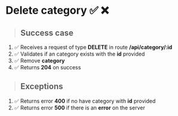 # Delete category ✅ ❌

> ## Success case

01. ✅ Receives a request of type **DELETE** in route **/api/category/:id**
00. ✅ Validates if an category exists with the **id** provided
00. ✅ Remove **category**
00. ✅ Returns **204** on success

> ## Exceptions

01. ✅ Returns error **400** if no have category with **id** provided
00. ✅ Returns error **500** if there is an **error** on the server
